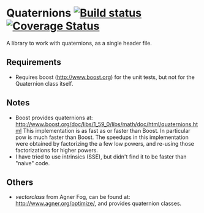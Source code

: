 # Quaternions  [![Build status](https://travis-ci.org/FrankAstier/quaternions.svg?branch=master)](https://travis-ci.org/FrankAstier/quaternions) [![Coverage Status](https://coveralls.io/repos/FrankAstier/quaternions/badge.svg?branch=master&service=github)](https://coveralls.io/github/FrankAstier/quaternions?branch=master)

A library to work with quaternions, as a single header file.

## Requirements
- Requires boost (http://www.boost.org) for the unit tests, but not for the Quaternion class itself.

## Notes
- Boost provides quaternions at: http://www.boost.org/doc/libs/1_59_0/libs/math/doc/html/quaternions.html
  This implementation is as fast as or faster than Boost. In particular pow is much faster than Boost. The speedups
  in this implementation were obtained by factorizing the a few low powers, and re-using those factorizations for
  higher powers.
- I have tried to use intrinsics (SSE), but didn't find it to be faster than "naive" code.

## Others
- *vectorclass* from Agner Fog, can be found at: http://www.agner.org/optimize/, and provides quaternion classes.